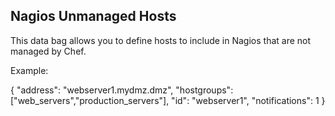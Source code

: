 Nagios Unmanaged Hosts
---------

This data bag allows you to define hosts to include in Nagios that are not managed by
Chef.

Example:

{
  "address": "webserver1.mydmz.dmz",
  "hostgroups": ["web_servers","production_servers"],
  "id": "webserver1",
  "notifications": 1
}